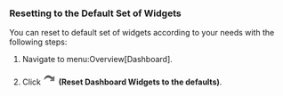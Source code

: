### Resetting to the Default Set of Widgets

You can reset to default set of widgets according to your needs with the
following steps:

1.  Navigate to menu:Overview\[Dashboard\].

2.  Click ![1900](/images/1900.png) **(Reset Dashboard Widgets to the
    defaults)**.
